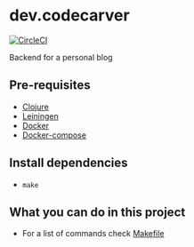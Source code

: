 # dev.codecarver

[![CircleCI](https://circleci.com/gh/jac1013/dev.codecarver.svg?style=svg)](https://circleci.com/gh/jac1013/dev.codecarver)

Backend for a personal blog


## Pre-requisites
* [Clojure](https://clojure.org/guides/getting_started)
* [Leiningen](https://leiningen.org/)
* [Docker](https://www.docker.com/)
* [Docker-compose](https://docs.docker.com/compose/)
    
## Install dependencies
* `make`
    
## What you can do in this project
* For a list of commands check [Makefile](./Makefile)
